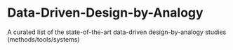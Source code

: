 # Data-Driven-Design-by-Analogy
A curated list of the state-of-the-art data-driven design-by-analogy studies (methods/tools/systems)
